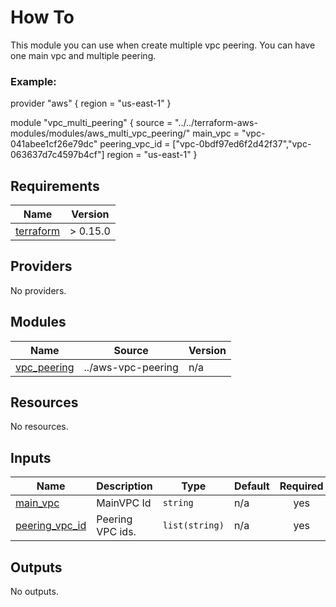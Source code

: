 # How To

This module you can use when create multiple vpc peering. You can have one main vpc and multiple peering.

### Example:

provider "aws" {
region = "us-east-1"
}

module "vpc_multi_peering" {
source = "../../terraform-aws-modules/modules/aws_multi_vpc_peering/"
main_vpc = "vpc-041abee1cf26e79dc"
peering_vpc_id = ["vpc-0bdf97ed6f2d42f37","vpc-063637d7c4597b4cf"]
region = "us-east-1"
}

<!-- BEGINNING OF PRE-COMMIT-TERRAFORM DOCS HOOK -->

## Requirements

| Name                                                                     | Version  |
| ------------------------------------------------------------------------ | -------- |
| <a name="requirement_terraform"></a> [terraform](#requirement_terraform) | > 0.15.0 |

## Providers

No providers.

## Modules

| Name                                                                 | Source             | Version |
| -------------------------------------------------------------------- | ------------------ | ------- |
| <a name="module_vpc_peering"></a> [vpc_peering](#module_vpc_peering) | ../aws-vpc-peering | n/a     |

## Resources

No resources.

## Inputs

| Name                                                                        | Description      | Type           | Default | Required |
| --------------------------------------------------------------------------- | ---------------- | -------------- | ------- | :------: |
| <a name="input_main_vpc"></a> [main_vpc](#input_main_vpc)                   | MainVPC Id       | `string`       | n/a     |   yes    |
| <a name="input_peering_vpc_id"></a> [peering_vpc_id](#input_peering_vpc_id) | Peering VPC ids. | `list(string)` | n/a     |   yes    |

## Outputs

No outputs.

<!-- END OF PRE-COMMIT-TERRAFORM DOCS HOOK -->
